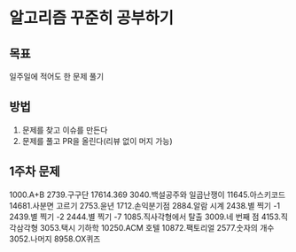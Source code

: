# 알고리즘 꾸준히 공부하기

## 목표
일주일에 적어도 한 문제 풀기

## 방법
1. 문제를 찾고 이슈를 만든다
2. 문제를 풀고 PR을 올린다(리뷰 없이 머지 가능)

## 1주차 문제
1000.A+B
2739.구구단
17614.369
3040.백설공주와 일곱난쟁이
11645.아스키코드
14681.사분면 고르기
2753.윤년
1712.손익분기점
2884.알람 시계
2438.별 찍기 -1
2439.별 찍기 -2
2444.별 찍기 -7
1085.직사각형에서 탈출
3009.네 번째 점
4153.직각삼각형
3053.택시 기하학
10250.ACM 호텔
10872.팩토리얼
2577.숫자의 개수
3052.나머지
8958.OX퀴즈
